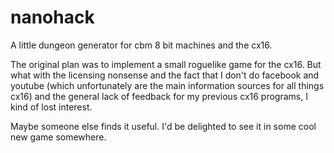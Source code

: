 # nanohack

A little dungeon generator for cbm 8 bit machines and the cx16.

The original plan was to implement a small roguelike game for the cx16. But what with the licensing nonsense and the fact that I don't do facebook and youtube (which unfortunately are the main information sources for all things cx16) and the general lack of feedback for my previous cx16 programs, I kind of lost interest.

Maybe someone else finds it useful. I'd be delighted to see it in some cool new game somewhere.


